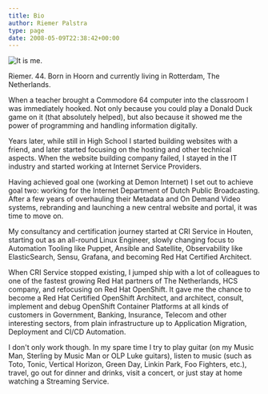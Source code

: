```yaml
---
title: Bio
author: Riemer Palstra
type: page
date: 2008-05-09T22:38:42+00:00
---
```


![It is me.](../images/Riemer_Crop.jpg#bio-image)

Riemer. 44. Born in Hoorn and currently living in Rotterdam, The Netherlands.

When a teacher brought a Commodore 64 computer into the classroom I was
immediately hooked. Not only because you could play a Donald Duck game on it
(that absolutely helped), but also because it showed me the power of
programming and handling information digitally.

Years later, while still in High School I started building websites with a
friend, and later started focusing on the hosting and other technical aspects.
When the website building company failed, I stayed in the IT industry and
started working at Internet Service Providers.

Having achieved goal one (working at Demon Internet) I set out to achieve goal
two: working for the Internet Department of Dutch Public Broadcasting. After a
few years of overhauling their Metadata and On Demand Video systems, rebranding
and launching a new central website and portal, it was time to move on.

My consultancy and certification journey started at CRI Service in Houten,
starting out as an all-round Linux Engineer, slowly changing focus to
Automation Tooling like Puppet, Ansible and Satellite, Observability like
ElasticSearch, Sensu, Grafana, and becoming Red Hat Certified Architect.

When CRI Service stopped existing, I jumped ship with a lot of colleagues to
one of the fastest growing Red Hat partners of The Netherlands, HCS company,
and refocusing on Red Hat OpenShift. It gave me the chance to become a Red Hat
Certified OpenShift Architect, and architect, consult, implement and debug
OpenShift Container Platforms at all kinds of customers in Government, Banking,
Insurance, Telecom and other interesting sectors, from plain infrastructure up
to Application Migration, Deployment and CI/CD Automation.

I don't only work though. In my spare time I try to play guitar (on my Music
Man, Sterling by Music Man or OLP Luke guitars), listen to music (such as Toto,
Tonic, Vertical Horizon, Green Day, Linkin Park, Foo Fighters, etc.), travel,
go out for dinner and drinks, visit a concert, or just stay at home watching a
Streaming Service. 
